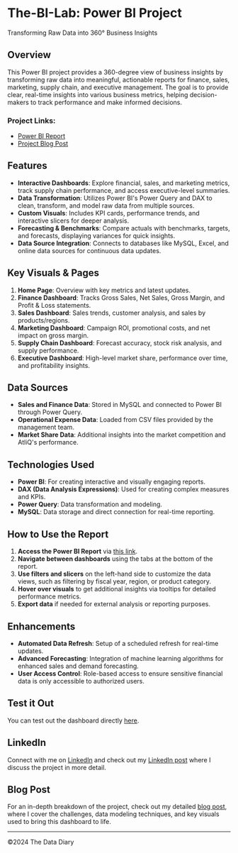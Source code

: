 # The-BI-Lab: Power BI Project
Transforming Raw Data into 360° Business Insights

## Overview

This Power BI project provides a 360-degree view of business insights by transforming raw data into meaningful, actionable reports for finance, sales, marketing, supply chain, and executive management. The goal is to provide clear, real-time insights into various business metrics, helping decision-makers to track performance and make informed decisions.

### Project Links:
- [Power BI Report](https://app.powerbi.com/view?r=eyJrIjoiMTVjYmY3ZGEtNjE1OS00YjVhLTgyYmYtZjIzYWY3YWY5OTgzIiwidCI6IjcwZjQ5MWZkLTA3ODAtNDNhOS1iOTRmLThjZmEzOTlkZWRkOCJ9)
- [Project Blog Post](https://tddbylm.hashnode.dev/the-power-bi-lab-transforming-raw-data-into-360-business-insights)

## Features

- **Interactive Dashboards**: Explore financial, sales, and marketing metrics, track supply chain performance, and access executive-level summaries.
- **Data Transformation**: Utilizes Power BI's Power Query and DAX to clean, transform, and model raw data from multiple sources.
- **Custom Visuals**: Includes KPI cards, performance trends, and interactive slicers for deeper analysis.
- **Forecasting & Benchmarks**: Compare actuals with benchmarks, targets, and forecasts, displaying variances for quick insights.
- **Data Source Integration**: Connects to databases like MySQL, Excel, and online data sources for continuous data updates.

## Key Visuals & Pages

1. **Home Page**: Overview with key metrics and latest updates.
2. **Finance Dashboard**: Tracks Gross Sales, Net Sales, Gross Margin, and Profit & Loss statements.
3. **Sales Dashboard**: Sales trends, customer analysis, and sales by products/regions.
4. **Marketing Dashboard**: Campaign ROI, promotional costs, and net impact on gross margin.
5. **Supply Chain Dashboard**: Forecast accuracy, stock risk analysis, and supply performance.
6. **Executive Dashboard**: High-level market share, performance over time, and profitability insights.

## Data Sources

- **Sales and Finance Data**: Stored in MySQL and connected to Power BI through Power Query.
- **Operational Expense Data**: Loaded from CSV files provided by the management team.
- **Market Share Data**: Additional insights into the market competition and AtliQ's performance.

## Technologies Used

- **Power BI**: For creating interactive and visually engaging reports.
- **DAX (Data Analysis Expressions)**: Used for creating complex measures and KPIs.
- **Power Query**: Data transformation and modeling.
- **MySQL**: Data storage and direct connection for real-time reporting.

## How to Use the Report

1. **Access the Power BI Report** via [this link](https://app.powerbi.com/view?r=eyJrIjoiMTVjYmY3ZGEtNjE1OS00YjVhLTgyYmYtZjIzYWY3YWY5OTgzIiwidCI6IjcwZjQ5MWZkLTA3ODAtNDNhOS1iOTRmLThjZmEzOTlkZWRkOCJ9).
2. **Navigate between dashboards** using the tabs at the bottom of the report.
3. **Use filters and slicers** on the left-hand side to customize the data views, such as filtering by fiscal year, region, or product category.
4. **Hover over visuals** to get additional insights via tooltips for detailed performance metrics.
5. **Export data** if needed for external analysis or reporting purposes.

## Enhancements

- **Automated Data Refresh**: Setup of a scheduled refresh for real-time updates.
- **Advanced Forecasting**: Integration of machine learning algorithms for enhanced sales and demand forecasting.
- **User Access Control**: Role-based access to ensure sensitive financial data is only accessible to authorized users.


## Test it Out

You can test out the dashboard directly [here](https://app.powerbi.com/view?r=eyJrIjoiMTVjYmY3ZGEtNjE1OS00YjVhLTgyYmYtZjIzYWY3YWY5OTgzIiwidCI6IjcwZjQ5MWZkLTA3ODAtNDNhOS1iOTRmLThjZmEzOTlkZWRkOCJ9).

## LinkedIn

Connect with me on [LinkedIn](https://www.linkedin.com/in/your-profile) and check out my [LinkedIn post](https://www.linkedin.com/feed/update/your-post-link) where I discuss the project in more detail.


## Blog Post
For an in-depth breakdown of the project, check out my detailed [blog post](https://tddbylm.hashnode.dev/the-power-bi-lab-transforming-raw-data-into-360-business-insights), where I cover the challenges, data modeling techniques, and key visuals used to bring this dashboard to life.

---

©2024 The Data Diary


